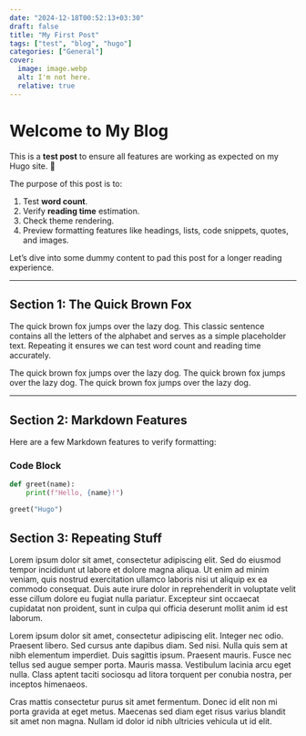 ```yaml
---
date: "2024-12-18T00:52:13+03:30"
draft: false
title: "My First Post"
tags: ["test", "blog", "hugo"]
categories: ["General"]
cover:
  image: image.webp
  alt: I'm not here.
  relative: true
---
```


# Welcome to My Blog

This is a **test post** to ensure all features are working as expected on my Hugo site. 🎉

The purpose of this post is to:

1. Test **word count**.
2. Verify **reading time** estimation.
3. Check theme rendering.
4. Preview formatting features like headings, lists, code snippets, quotes, and images.

Let’s dive into some dummy content to pad this post for a longer reading experience.

---

## Section 1: The Quick Brown Fox

The quick brown fox jumps over the lazy dog. This classic sentence contains all the letters of the alphabet and serves as a simple placeholder text. Repeating it ensures we can test word count and reading time accurately.

The quick brown fox jumps over the lazy dog.
The quick brown fox jumps over the lazy dog.
The quick brown fox jumps over the lazy dog.

---

## Section 2: Markdown Features

Here are a few Markdown features to verify formatting:

### **Code Block**

```python
def greet(name):
    print(f"Hello, {name}!")

greet("Hugo")
```

## Section 3: Repeating Stuff

Lorem ipsum dolor sit amet, consectetur adipiscing elit. Sed do eiusmod tempor incididunt ut labore et dolore magna aliqua. Ut enim ad minim veniam, quis nostrud exercitation ullamco laboris nisi ut aliquip ex ea commodo consequat. Duis aute irure dolor in reprehenderit in voluptate velit esse cillum dolore eu fugiat nulla pariatur. Excepteur sint occaecat cupidatat non proident, sunt in culpa qui officia deserunt mollit anim id est laborum.

Lorem ipsum dolor sit amet, consectetur adipiscing elit. Integer nec odio. Praesent libero. Sed cursus ante dapibus diam. Sed nisi. Nulla quis sem at nibh elementum imperdiet. Duis sagittis ipsum. Praesent mauris. Fusce nec tellus sed augue semper porta. Mauris massa. Vestibulum lacinia arcu eget nulla. Class aptent taciti sociosqu ad litora torquent per conubia nostra, per inceptos himenaeos.

Cras mattis consectetur purus sit amet fermentum. Donec id elit non mi porta gravida at eget metus. Maecenas sed diam eget risus varius blandit sit amet non magna. Nullam id dolor id nibh ultricies vehicula ut id elit.
